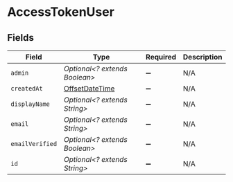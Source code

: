 # AccessTokenUser


## Fields

| Field                                                                                     | Type                                                                                      | Required                                                                                  | Description                                                                               |
| ----------------------------------------------------------------------------------------- | ----------------------------------------------------------------------------------------- | ----------------------------------------------------------------------------------------- | ----------------------------------------------------------------------------------------- |
| `admin`                                                                                   | *Optional<? extends Boolean>*                                                             | :heavy_minus_sign:                                                                        | N/A                                                                                       |
| `createdAt`                                                                               | [OffsetDateTime](https://docs.oracle.com/javase/8/docs/api/java/time/OffsetDateTime.html) | :heavy_minus_sign:                                                                        | N/A                                                                                       |
| `displayName`                                                                             | *Optional<? extends String>*                                                              | :heavy_minus_sign:                                                                        | N/A                                                                                       |
| `email`                                                                                   | *Optional<? extends String>*                                                              | :heavy_minus_sign:                                                                        | N/A                                                                                       |
| `emailVerified`                                                                           | *Optional<? extends Boolean>*                                                             | :heavy_minus_sign:                                                                        | N/A                                                                                       |
| `id`                                                                                      | *Optional<? extends String>*                                                              | :heavy_minus_sign:                                                                        | N/A                                                                                       |
